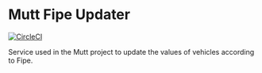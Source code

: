 # Mutt Fipe Updater

[![CircleCI](https://circleci.com/gh/thalesfp/mutt-fipe-updater.svg?style=svg)](https://circleci.com/gh/thalesfp/mutt-fipe-updater)

Service used in the Mutt project to update the values of vehicles according to Fipe.
